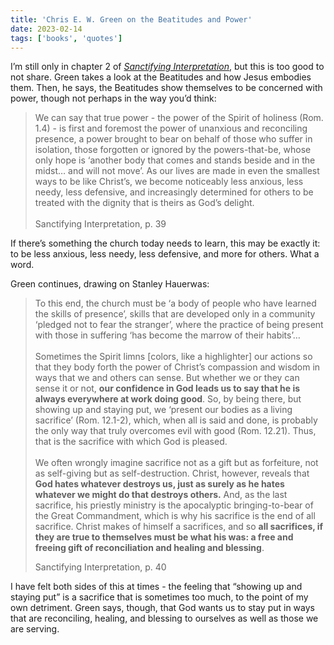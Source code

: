 ```yaml
---
title: 'Chris E. W. Green on the Beatitudes and Power'
date: 2023-02-14
tags: ['books', 'quotes']
---
```


I’m still only in chapter 2 of _[Sanctifying Interpretation](https://amzn.to/3xiJq4y)_, but this is too good to not share. Green takes a look at the Beatitudes and how Jesus embodies them. Then, he says, the Beatitudes show themselves to be concerned with power, though not perhaps in the way you’d think:

> We can say that true power - the power of the Spirit of holiness (Rom. 1.4) - is first and foremost the power of unanxious and reconciling presence, a power brought to bear on behalf of those who suffer in isolation, those forgotten or ignored by the powers-that-be, whose only hope is ‘another body that comes and stands beside and in the midst… and will not move’. As our lives are made in even the smallest ways to be like Christ’s, we become noticeably less anxious, less needy, less defensive, and increasingly determined for others to be treated with the dignity that is theirs as God’s delight.
> <br>  
> Sanctifying Interpretation, p. 39

If there’s something the church today needs to learn, this may be exactly it: to be less anxious, less needy, less defensive, and more for others. What a word.

Green continues, drawing on Stanley Hauerwas:

> To this end, the church must be ‘a body of people who have learned the skills of presence’, skills that are developed only in a community ‘pledged not to fear the stranger’, where the practice of being present with those in suffering ‘has become the marrow of their habits’…
> <br>  
> Sometimes the Spirit limns \[colors, like a highlighter\] our actions so that they body forth the power of Christ’s compassion and wisdom in ways that we and others can sense. But whether we or they can sense it or not, **our confidence in God leads us to say that he is always everywhere at work doing good**. So, by being there, but showing up and staying put, we ‘present our bodies as a living sacrifice’ (Rom. 12.1-2), which, when all is said and done, is probably the only way that truly overcomes evil with good (Rom. 12.21). Thus, that is the sacrifice with which God is pleased.
> <br>  
> We often wrongly imagine sacrifice not as a gift but as forfeiture, not as self-giving but as self-destruction. Christ, however, reveals that **God hates whatever destroys us, just as surely as he hates whatever we might do that destroys others.** And, as the last sacrifice, his priestly ministry is the apocalyptic bringing-to-bear of the Great Commandment, which is why his sacrifice is the end of all sacrifice. Christ makes of himself a sacrifices, and so **all sacrifices, if they are true to themselves must be what his was: a free and freeing gift of reconciliation and healing and blessing**.
>
> Sanctifying Interpretation, p. 40

I have felt both sides of this at times - the feeling that “showing up and staying put” is a sacrifice that is sometimes too much, to the point of my own detriment. Green says, though, that God wants us to stay put in ways that are reconciling, healing, and blessing to ourselves as well as those we are serving.
